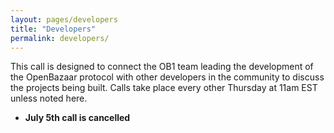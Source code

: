 ```yaml
---
layout: pages/developers
title: "Developers"
permalink: developers/
---
```


This call is designed to connect the OB1 team leading the development of the OpenBazaar protocol with other developers in the community to discuss the projects being built. Calls take place every other Thursday at 11am EST unless noted here.

* **July 5th call is cancelled**


